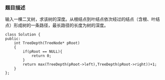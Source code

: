 ### 题目描述
输入一棵二叉树，求该树的深度。从根结点到叶结点依次经过的结点（含根、叶结点）形成树的一条路径，最长路径的长度为树的深度。

    class Solution {
    public:
        int TreeDepth(TreeNode* pRoot)
        {
            if(pRoot == NULL){
                return 0;
            }
            return max(TreeDepth(pRoot->left),TreeDepth(pRoot->right))+1;
        }
    };